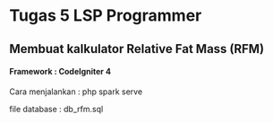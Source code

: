 # Tugas 5 LSP Programmer

## Membuat kalkulator Relative Fat Mass (RFM)

#### Framework : CodeIgniter 4

Cara menjalankan : php spark serve

file database : db_rfm.sql

